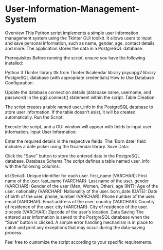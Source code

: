 # User-Information-Management-System

Overview
This Python script implements a simple user information management system using the Tkinter GUI toolkit. It allows users to input and save personal information, such as name, gender, age, contact details, and more. The application stores the data in a PostgreSQL database.

Prerequisites
Before running the script, ensure you have the following installed:

Python 3
Tkinter library
ttk from Tkinter
tkcalendar library
psycopg2 library
PostgreSQL database (with appropriate credentials)
How to Use
Database Configuration:

Update the database connection details (database name, username, and password) in the pg2.connect() statement within the script.
Table Creation:

The script creates a table named user_info in the PostgreSQL database to store user information. If the table doesn't exist, it will be created automatically.
Run the Script:

Execute the script, and a GUI window will appear with fields to input user information.
Input User Information:

Enter the required details in the respective fields.
The 'Born date' field includes a date picker using the tkcalendar library.
Save Data:

Click the "Save" button to store the entered data in the PostgreSQL database.
Database Schema
The script defines a table named user_info with the following columns:

id (Serial): Unique identifier for each user.
first_name (VARCHAR): First name of the user.
last_name (VARCHAR): Last name of the user.
gender (VARCHAR): Gender of the user (Men, Women, Other).
age (INT): Age of the user.
nationality (VARCHAR): Nationality of the user.
born_date (DATE): Date of birth of the user.
phone_number (VARCHAR): Phone number of the user.
email (VARCHAR): Email address of the user.
country (VARCHAR): Country of residence of the user.
city (VARCHAR): City of residence of the user.
zipcode (VARCHAR): Zipcode of the user's location.
Data Saving
The entered user information is saved to the PostgreSQL database when the "Save" button is clicked. A simple error handling mechanism is in place to catch and print any exceptions that may occur during the data-saving process.

Feel free to customize the script according to your specific requirements.

